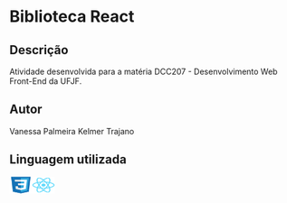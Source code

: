 # Biblioteca React

## Descrição
Atividade desenvolvida para a matéria DCC207 - Desenvolvimento Web Front-End da UFJF.

## Autor
Vanessa Palmeira Kelmer Trajano

## Linguagem utilizada

  <div style="display: flex">
    <img alt="CSS" height="30" width="40" src="https://raw.githubusercontent.com/devicons/devicon/master/icons/css3/css3-original.svg">
    <img alt="React" height="30" width="40" src="https://raw.githubusercontent.com/devicons/devicon/master/icons/react/react-original.svg">
  </div>